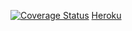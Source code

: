 [![Coverage Status](https://coveralls.io/repos/github/bartoszmaka/first-rails-app/badge.svg?branch=master)](https://coveralls.io/github/bartoszmaka/first-rails-app?branch=master)
[Heroku](https://shielded-coast-28200.herokuapp.com)
